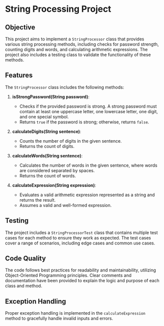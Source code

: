# String Processing Project

## Objective

This project aims to implement a `StringProcessor` class that provides various string processing methods, including checks for password strength, counting digits and words, and calculating arithmetic expressions. The project also includes a testing class to validate the functionality of these methods.

## Features

The `StringProcessor` class includes the following methods:

1. **isStrongPassword(String password)**: 
   - Checks if the provided password is strong. A strong password must contain at least one uppercase letter, one lowercase letter, one digit, and one special symbol.
   - Returns `true` if the password is strong; otherwise, returns `false`.

2. **calculateDigits(String sentence)**: 
   - Counts the number of digits in the given sentence.
   - Returns the count of digits.

3. **calculateWords(String sentence)**: 
   - Calculates the number of words in the given sentence, where words are considered separated by spaces.
   - Returns the count of words.

4. **calculateExpression(String expression)**: 
   - Evaluates a valid arithmetic expression represented as a string and returns the result.
   - Assumes a valid and well-formed expression.

## Testing

The project includes a `StringProcessorTest` class that contains multiple test cases for each method to ensure they work as expected. The test cases cover a range of scenarios, including edge cases and common use cases.

## Code Quality

The code follows best practices for readability and maintainability, utilizing Object-Oriented Programming principles. Clear comments and documentation have been provided to explain the logic and purpose of each class and method.

## Exception Handling

Proper exception handling is implemented in the `calculateExpression` method to gracefully handle invalid inputs and errors.
